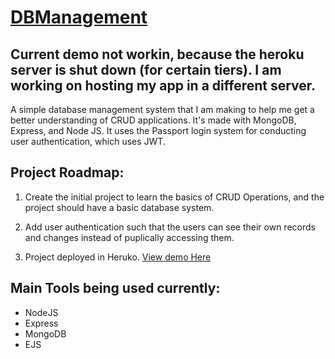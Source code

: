 # [DBManagement](https://dbmanager-nodejs.herokuapp.com/) 

## Current demo not workin, because the heroku server is shut down (for certain tiers). I am working on hosting my app in a different server.

A simple database management system that I am making to help me get a better understanding of CRUD applications. It's made with MongoDB, Express, and Node JS. It uses the Passport login system for conducting user authentication, which uses JWT. 

## Project Roadmap:
 
 1) Create the initial project to learn the basics of CRUD Operations, and the project should have a basic database system.
 
 2) Add user authentication such that the users can see their own records and changes instead of puplically accessing them.
 
 3) Project deployed in Heruko. [View demo Here](https://dbmanager-nodejs.herokuapp.com/) 



## Main Tools being used currently:
 - NodeJS
 - Express
 - MongoDB
 - EJS
